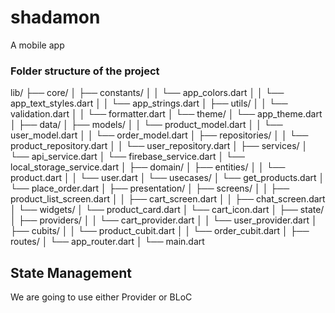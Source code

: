 # shadamon

A mobile app


### Folder structure of the project

lib/
├── core/
│   ├── constants/
│   │   └── app_colors.dart
│   │   └── app_text_styles.dart
│   │   └── app_strings.dart
│   ├── utils/
│   │   └── validation.dart
│   │   └── formatter.dart
│   └── theme/
│       └── app_theme.dart
│
├── data/
│   ├── models/
│   │   └── product_model.dart
│   │   └── user_model.dart
│   │   └── order_model.dart
│   ├── repositories/
│   │   └── product_repository.dart
│   │   └── user_repository.dart
│   ├── services/
│       └── api_service.dart
│       └── firebase_service.dart
│       └── local_storage_service.dart
│
├── domain/
│   ├── entities/
│   │   └── product.dart
│   │   └── user.dart
│   └── usecases/
│       └── get_products.dart
│       └── place_order.dart
│
├── presentation/
│   ├── screens/
│   │   ├── product_list_screen.dart
│   │   ├── cart_screen.dart
│   │   ├── chat_screen.dart
│   └── widgets/
│       └── product_card.dart
│       └── cart_icon.dart
│
├── state/
│   ├── providers/
│   │   └── cart_provider.dart
│   │   └── user_provider.dart
│   ├── cubits/
│   │   └── product_cubit.dart
│   │   └── order_cubit.dart
│
├── routes/
│   └── app_router.dart
│
└── main.dart


## State Management 
We are going to use either Provider or BLoC

